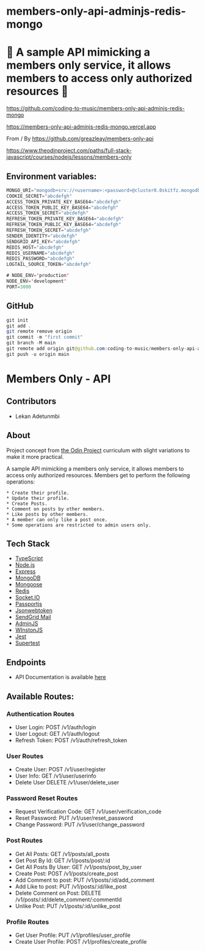 # members-only-api-adminjs-redis-mongo

# 🚀 A sample API mimicking a members only service, it allows members to access only authorized resources 🚀

https://github.com/coding-to-music/members-only-api-adminjs-redis-mongo

https://members-only-api-adminjs-redis-mongo.vercel.app

From / By https://github.com/greazleay/members-only-api

https://www.theodinproject.com/paths/full-stack-javascript/courses/nodejs/lessons/members-only

## Environment variables:

```java
MONGO_URI="mongodb+srv://<username>:<password>@cluster0.0skitfz.mongodb.net/members-only-api-adminjs-redis-mongo?retryWrites=true&w=majority"
COOKIE_SECRET="abcdefgh"
ACCESS_TOKEN_PRIVATE_KEY_BASE64="abcdefgh"
ACCESS_TOKEN_PUBLIC_KEY_BASE64="abcdefgh"
ACCESS_TOKEN_SECRET="abcdefgh"
REFRESH_TOKEN_PRIVATE_KEY_BASE64="abcdefgh"
REFRESH_TOKEN_PUBLIC_KEY_BASE64="abcdefgh"
REFRESH_TOKEN_SECRET="abcdefgh"
SENDER_IDENTITY="abcdefgh"
SENDGRID_API_KEY="abcdefgh"
REDIS_HOST="abcdefgh"
REDIS_USERNAME="abcdefgh"
REDIS_PASSWORD="abcdefgh"
LOGTAIL_SOURCE_TOKEN="abcdefgh"

# NODE_ENV='production'
NODE_ENV='development'
PORT=3000
```

## GitHub

```java
git init
git add .
git remote remove origin
git commit -m "first commit"
git branch -M main
git remote add origin git@github.com:coding-to-music/members-only-api-adminjs-redis-mongo.git
git push -u origin main
```

# Members Only - API

## Contributors

- Lekan Adetunmbi

## About

Project concept from [the Odin Project](https://www.theodinproject.com/paths/full-stack-javascript/courses/nodejs/lessons/members-only) curriculum with slight variations to make it more practical.

A sample API mimicking a members only service, it allows members to access only authorized resources. Members get to perform the following operations:

    * Create their profile.
    * Update their profile.
    * Create Posts.
    * Comment on posts by other members.
    * Like posts by other members.
    * A member can only like a post once.
    * Some operations are restricted to admin users only.

## Tech Stack

- [TypeScript](https://www.typescriptlang.org/)
- [Node.js](https://nodejs.org/en/)
- [Express](https://expressjs.com)
- [MongoDB](https://mongodb.com)
- [Mongoose](https://mongoosejs.com)
- [Redis](https://redis.io/)
- [Socket.IO](https://socket.io)
- [Passportjs](https://www.passportjs.org/)
- [Jsonwebtoken](https://www.npmjs.com/package/jsonwebtoken)
- [SendGrid Mail](https://www.npmjs.com/package/@sendgrid/mail)
- [AdminJS](https://adminjs.co)
- [WInstonJS](https://github.com/winstonjs/winston)
- [Jest](https://jestjs.io/)
- [Supertest](https://www.npmjs.com/package/supertest)

## Endpoints

- API Documentation is available [here](https://api-mbo.herokuapp.com/api-docs)

## Available Routes:

### Authentication Routes

- User Login: POST /v1/auth/login
- User Logout: GET /v1/auth/logout
- Refresh Token: POST /v1/auth/refresh_token

### User Routes

- Create User: POST /v1/user/register
- User Info: GET /v1/user/userinfo
- Delete User DELETE /v1/user/delete_user

### Password Reset Routes

- Request Verification Code: GET /v1/user/verification_code
- Reset Password: PUT /v1/user/reset_password
- Change Password: PUT /v1/user/change_password

### Post Routes

- Get All Posts: GET /v1/posts/all_posts
- Get Post By Id: GET /v1/posts/post/:id
- Get All Posts By User: GET /v1/posts/post_by_user
- Create Post: POST /v1/posts/create_post
- Add Comment to post: PUT /v1/posts/:id/add_comment
- Add Like to post: PUT /v1/posts/:id/like_post
- Delete Comment on Post: DELETE /v1/posts/:id/delete_comment/:commentId
- Unlike Post: PUT /v1/posts/:id/unlike_post

### Profile Routes

- Get User Profile: PUT /v1/profiles/user_profile
- Create User Profile: POST /v1/profiles/create_profile
